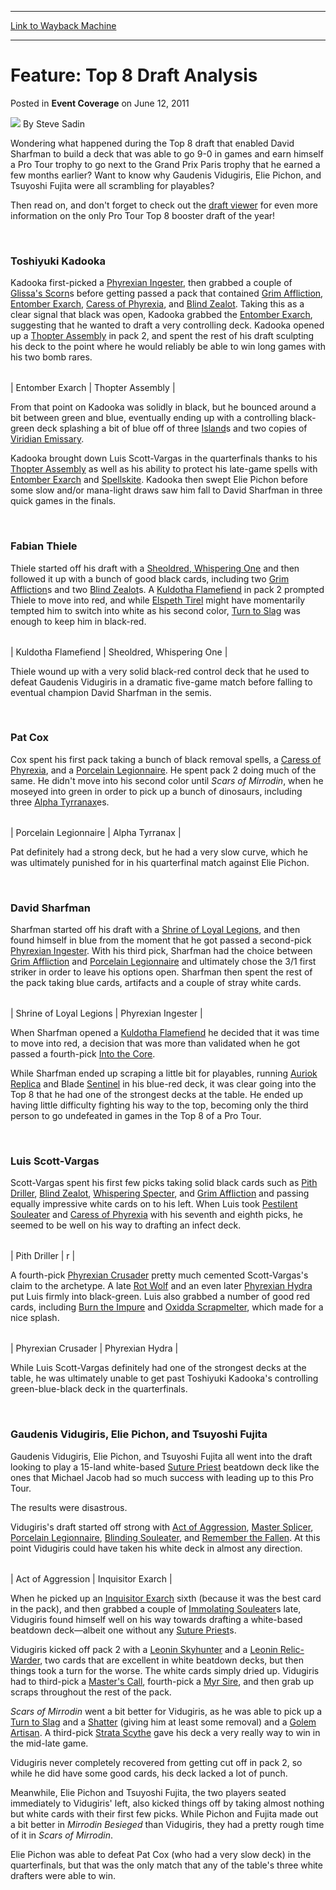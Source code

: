 
---
[Link to Wayback Machine](https://web.archive.org/web/20151019073507/http://magic.wizards.com/en/articles/archive/event-coverage/feature-top-8-draft-analysis-2011-06-12)

[_metadata_:author]:- "Steve Sadin"
[_metadata_:description]:- "Wondering what happened during the Top 8 draft that enabled David Sharfman to build a deck that was able to go 9-0 in games and earn himself a Pro Tour trophy to go next to the Grand Prix Paris trophy that he earned a few months earlier? Want to know why Gaudenis Vidugiris, Elie Pichon, and Tsuyoshi Fujita were all scrambling for playables?"
[_metadata_:generator]:- "Drupal 7 (http://drupal.org)"
[_metadata_:node]:- "314488"
[_metadata_:publish_date]:- "2011-06-12"
[_metadata_:source]:- "div-main-content"
[_metadata_:title]:- "Feature: Top 8 Draft Analysis"
[_metadata_:wayback_capture_timestamp]:- "2015-10-19 07:35:07"
[_metadata_:wayback_raw_url]:- "https://web.archive.org/web/20151019073507id_/http://magic.wizards.com/en/articles/archive/event-coverage/feature-top-8-draft-analysis-2011-06-12"
[_metadata_:wayback_url]:- "http://magic.wizards.com/en/articles/archive/event-coverage/feature-top-8-draft-analysis-2011-06-12"
---


Feature: Top 8 Draft Analysis
=============================



 Posted in **Event Coverage**
 on June 12, 2011 






![](https://media.magic.wizards.com/styles/auth_small/public/images/person/authorpic_SteveSadin.jpg)
By Steve Sadin











Wondering what happened during the Top 8 draft that enabled David Sharfman to build a deck that was able to go 9-0 in games and earn himself a Pro Tour trophy to go next to the Grand Prix Paris trophy that he earned a few months earlier? Want to know why Gaudenis Vidugiris, Elie Pichon, and Tsuyoshi Fujita were all scrambling for playables?


Then read on, and don't forget to check out the [draft viewer](http://gatherer.wizards.com/magic/draftools/draftviewer.asp?draftid=6_12_2011_1&player=5&pack=1&pick=1&showpick=false) for even more information on the only Pro Tour Top 8 booster draft of the year!


 

### Toshiyuki Kadooka


Kadooka first-picked a [Phyrexian Ingester](http://gatherer.wizards.com/Pages/Card/Details.aspx?name=Phyrexian+Ingester), then grabbed a couple of [Glissa's Scorn](http://gatherer.wizards.com/Pages/Card/Details.aspx?name=Glissa%27s+Scorn)s before getting passed a pack that contained [Grim Affliction](http://gatherer.wizards.com/Pages/Card/Details.aspx?name=Grim+Affliction), [Entomber Exarch](http://gatherer.wizards.com/Pages/Card/Details.aspx?name=Entomber+Exarch), [Caress of Phyrexia](http://gatherer.wizards.com/Pages/Card/Details.aspx?name=Caress+of+Phyrexia), and [Blind Zealot](http://gatherer.wizards.com/Pages/Card/Details.aspx?name=Blind+Zealot). Taking this as a clear signal that black was open, Kadooka grabbed the [Entomber Exarch](http://gatherer.wizards.com/Pages/Card/Details.aspx?name=Entomber+Exarch), suggesting that he wanted to draft a very controlling deck. Kadooka opened up a [Thopter Assembly](http://gatherer.wizards.com/Pages/Card/Details.aspx?name=Thopter+Assembly) in pack 2, and spent the rest of his draft sculpting his deck to the point where he would reliably be able to win long games with his two bomb rares.




|  |  |
| --- | --- |
| 
Entomber Exarch
 | 
Thopter Assembly
 |

From that point on Kadooka was solidly in black, but he bounced around a bit between green and blue, eventually ending up with a controlling black-green deck splashing a bit of blue off of three [Island](http://gatherer.wizards.com/Pages/Card/Details.aspx?name=Island)s and two copies of [Viridian Emissary](http://gatherer.wizards.com/Pages/Card/Details.aspx?name=Viridian+Emissary).


Kadooka brought down Luis Scott-Vargas in the quarterfinals thanks to his [Thopter Assembly](http://gatherer.wizards.com/Pages/Card/Details.aspx?name=Thopter+Assembly) as well as his ability to protect his late-game spells with [Entomber Exarch](http://gatherer.wizards.com/Pages/Card/Details.aspx?name=Entomber+Exarch) and [Spellskite](http://gatherer.wizards.com/Pages/Card/Details.aspx?name=Spellskite). Kadooka then swept Elie Pichon before some slow and/or mana-light draws saw him fall to David Sharfman in three quick games in the finals.


 

### Fabian Thiele


Thiele started off his draft with a [Sheoldred, Whispering One](http://gatherer.wizards.com/Pages/Card/Details.aspx?name=Sheoldred%2C+Whispering+One) and then followed it up with a bunch of good black cards, including two [Grim Affliction](http://gatherer.wizards.com/Pages/Card/Details.aspx?name=Grim+Affliction)s and two [Blind Zealot](http://gatherer.wizards.com/Pages/Card/Details.aspx?name=Blind+Zealot)s. A [Kuldotha Flamefiend](http://gatherer.wizards.com/Pages/Card/Details.aspx?name=Kuldotha+Flamefiend) in pack 2 prompted Thiele to move into red, and while [Elspeth Tirel](http://gatherer.wizards.com/Pages/Card/Details.aspx?name=Elspeth+Tirel) might have momentarily tempted him to switch into white as his second color, [Turn to Slag](http://gatherer.wizards.com/Pages/Card/Details.aspx?name=Turn+to+Slag) was enough to keep him in black-red.




|  |  |
| --- | --- |
| 
Kuldotha Flamefiend
 | 
Sheoldred, Whispering One
 |

Thiele wound up with a very solid black-red control deck that he used to defeat Gaudenis Vidugiris in a dramatic five-game match before falling to eventual champion David Sharfman in the semis.


 

### Pat Cox


Cox spent his first pack taking a bunch of black removal spells, a [Caress of Phyrexia](http://gatherer.wizards.com/Pages/Card/Details.aspx?name=Caress+of+Phyrexia), and a [Porcelain Legionnaire](http://gatherer.wizards.com/Pages/Card/Details.aspx?name=Porcelain+Legionnaire). He spent pack 2 doing much of the same. He didn't move into his second color until *Scars of Mirrodin*, when he moseyed into green in order to pick up a bunch of dinosaurs, including three [Alpha Tyrranax](http://gatherer.wizards.com/Pages/Card/Details.aspx?name=Alpha+Tyrranax)es.




|  |  |
| --- | --- |
| 
Porcelain Legionnaire
 | 
Alpha Tyrranax
 |

Pat definitely had a strong deck, but he had a very slow curve, which he was ultimately punished for in his quarterfinal match against Elie Pichon.


 

### David Sharfman


Sharfman started off his draft with a [Shrine of Loyal Legions](http://gatherer.wizards.com/Pages/Card/Details.aspx?name=Shrine+of+Loyal+Legions), and then found himself in blue from the moment that he got passed a second-pick [Phyrexian Ingester](http://gatherer.wizards.com/Pages/Card/Details.aspx?name=Phyrexian+Ingester). With his third pick, Sharfman had the choice between [Grim Affliction](http://gatherer.wizards.com/Pages/Card/Details.aspx?name=Grim+Affliction) and [Porcelain Legionnaire](http://gatherer.wizards.com/Pages/Card/Details.aspx?name=Porcelain+Legionnaire) and ultimately chose the 3/1 first striker in order to leave his options open. Sharfman then spent the rest of the pack taking blue cards, artifacts and a couple of stray white cards.




|  |  |
| --- | --- |
| 
Shrine of Loyal Legions
 | 
Phyrexian Ingester
 |

When Sharfman opened a [Kuldotha Flamefiend](http://gatherer.wizards.com/Pages/Card/Details.aspx?name=Kuldotha+Flamefiend) he decided that it was time to move into red, a decision that was more than validated when he got passed a fourth-pick [Into the Core](http://gatherer.wizards.com/Pages/Card/Details.aspx?name=Into+the+Core).


While Sharfman ended up scraping a little bit for playables, running [Auriok Replica](http://gatherer.wizards.com/Pages/Card/Details.aspx?name=Auriok+Replica) and Blade [Sentinel](http://gatherer.wizards.com/Pages/Card/Details.aspx?name=Sentinel) in his blue-red deck, it was clear going into the Top 8 that he had one of the strongest decks at the table. He ended up having little difficulty fighting his way to the top, becoming only the third person to go undefeated in games in the Top 8 of a Pro Tour.


 

### Luis Scott-Vargas


Scott-Vargas spent his first few picks taking solid black cards such as [Pith Driller](http://gatherer.wizards.com/Pages/Card/Details.aspx?name=Pith+Driller), [Blind Zealot](http://gatherer.wizards.com/Pages/Card/Details.aspx?name=Blind+Zealot), [Whispering Specter](http://gatherer.wizards.com/Pages/Card/Details.aspx?name=Whispering+Specter), and [Grim Affliction](http://gatherer.wizards.com/Pages/Card/Details.aspx?name=Grim+Affliction) and passing equally impressive white cards on to his left. When Luis took [Pestilent Souleater](http://gatherer.wizards.com/Pages/Card/Details.aspx?name=Pestilent+Souleater) and [Caress of Phyrexia](http://gatherer.wizards.com/Pages/Card/Details.aspx?name=Caress+of+Phyrexia) with his seventh and eighth picks, he seemed to be well on his way to drafting an infect deck.




|  |  |
| --- | --- |
| 
Pith Driller
 | 
r
 |

A fourth-pick [Phyrexian Crusader](http://gatherer.wizards.com/Pages/Card/Details.aspx?name=Phyrexian+Crusader) pretty much cemented Scott-Vargas's claim to the archetype. A late [Rot Wolf](http://gatherer.wizards.com/Pages/Card/Details.aspx?name=Rot+Wolf) and an even later [Phyrexian Hydra](http://gatherer.wizards.com/Pages/Card/Details.aspx?name=Phyrexian+Hydra) put Luis firmly into black-green. Luis also grabbed a number of good red cards, including [Burn the Impure](http://gatherer.wizards.com/Pages/Card/Details.aspx?name=Burn+the+Impure) and [Oxidda Scrapmelter](http://gatherer.wizards.com/Pages/Card/Details.aspx?name=Oxidda+Scrapmelter), which made for a nice splash.




|  |  |
| --- | --- |
| 
Phyrexian Crusader
 | 
Phyrexian Hydra
 |

While Luis Scott-Vargas definitely had one of the strongest decks at the table, he was ultimately unable to get past Toshiyuki Kadooka's controlling green-blue-black deck in the quarterfinals.


 

### Gaudenis Vidugiris, Elie Pichon, and Tsuyoshi Fujita


Gaudenis Vidugiris, Elie Pichon, and Tsuyoshi Fujita all went into the draft looking to play a 15-land white-based [Suture Priest](http://gatherer.wizards.com/Pages/Card/Details.aspx?name=Suture+Priest) beatdown deck like the ones that Michael Jacob had so much success with leading up to this Pro Tour.


The results were disastrous.


Vidugiris's draft started off strong with [Act of Aggression](http://gatherer.wizards.com/Pages/Card/Details.aspx?name=Act+of+Aggression), [Master Splicer](http://gatherer.wizards.com/Pages/Card/Details.aspx?name=Master+Splicer), [Porcelain Legionnaire](http://gatherer.wizards.com/Pages/Card/Details.aspx?name=Porcelain+Legionnaire), [Blinding Souleater](http://gatherer.wizards.com/Pages/Card/Details.aspx?name=Blinding+Souleater), and [Remember the Fallen](http://gatherer.wizards.com/Pages/Card/Details.aspx?name=Remember+the+Fallen). At this point Vidugiris could have taken his white deck in almost any direction.




|  |  |
| --- | --- |
| 
Act of Aggression
 | 
Inquisitor Exarch
 |

When he picked up an [Inquisitor Exarch](http://gatherer.wizards.com/Pages/Card/Details.aspx?name=Inquisitor+Exarch) sixth (because it was the best card in the pack), and then grabbed a couple of [Immolating Souleater](http://gatherer.wizards.com/Pages/Card/Details.aspx?name=Immolating+Souleater)s late, Vidugiris found himself well on his way towards drafting a white-based beatdown deck—albeit one without any [Suture Priest](http://gatherer.wizards.com/Pages/Card/Details.aspx?name=Suture+Priest)s.


Vidugiris kicked off pack 2 with a [Leonin Skyhunter](http://gatherer.wizards.com/Pages/Card/Details.aspx?name=Leonin+Skyhunter) and a [Leonin Relic-Warder](http://gatherer.wizards.com/Pages/Card/Details.aspx?name=Leonin+Relic-Warder), two cards that are excellent in white beatdown decks, but then things took a turn for the worse. The white cards simply dried up. Vidugiris had to third-pick a [Master's Call](http://gatherer.wizards.com/Pages/Card/Details.aspx?name=Master%27s+Call), fourth-pick a [Myr Sire](http://gatherer.wizards.com/Pages/Card/Details.aspx?name=Myr+Sire), and then grab up scraps throughout the rest of the pack.


*Scars of Mirrodin* went a bit better for Vidugiris, as he was able to pick up a [Turn to Slag](http://gatherer.wizards.com/Pages/Card/Details.aspx?name=Turn+to+Slag) and a [Shatter](http://gatherer.wizards.com/Pages/Card/Details.aspx?name=Shatter) (giving him at least some removal) and a [Golem Artisan](http://gatherer.wizards.com/Pages/Card/Details.aspx?name=Golem+Artisan). A third-pick [Strata Scythe](http://gatherer.wizards.com/Pages/Card/Details.aspx?name=Strata+Scythe) gave his deck a very really way to win in the mid-late game.


Vidugiris never completely recovered from getting cut off in pack 2, so while he did have some good cards, his deck lacked a lot of punch.


Meanwhile, Elie Pichon and Tsuyoshi Fujita, the two players seated immediately to Vidugiris' left, also kicked things off by taking almost nothing but white cards with their first few picks. While Pichon and Fujita made out a bit better in *Mirrodin Besieged* than Vidugiris, they had a pretty rough time of it in *Scars of Mirrodin*.


Elie Pichon was able to defeat Pat Cox (who had a very slow deck) in the quarterfinals, but that was the only match that any of the table's three white drafters were able to win.


 




